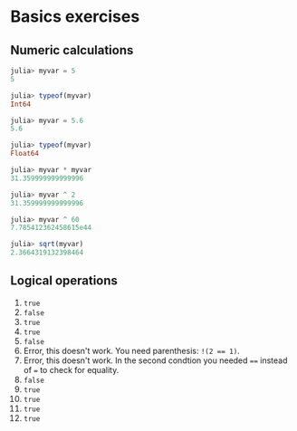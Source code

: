 # Basics exercises

## Numeric calculations

```julia
julia> myvar = 5
5

julia> typeof(myvar)
Int64

julia> myvar = 5.6
5.6

julia> typeof(myvar)
Float64

julia> myvar * myvar
31.359999999999996

julia> myvar ^ 2
31.359999999999996

julia> myvar ^ 60
7.785412362458615e44

julia> sqrt(myvar)
2.3664319132398464
```



## Logical operations

1. `true`
2. `false`
3. `true`
4. `true`
5. `false`
6. Error, this doesn't work. You need parenthesis: `!(2 == 1)`.
7. Error, this doesn't work. In the second condtion you needed `==` instead of `=` to check for equality.
8. `false`
9. `true`
10. `true`
11. `true`
12. `true`

